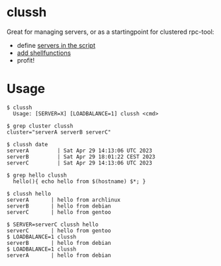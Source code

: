 # clussh

Great for managing servers, or as a startingpoint for clustered rpc-tool:

* define [servers in the script](https://github.com/coderofsalvation/clussh/blob/main/clussh#L11)
* [add shellfunctions](https://github.com/coderofsalvation/clussh/blob/main/clussh#L14)
* profit!

# Usage

```shellscript
$ clussh 
  Usage: [SERVER=X] [LOADBALANCE=1] clussh <cmd>

$ grep cluster clussh
cluster="serverA serverB serverC"

$ clussh date
serverA         | Sat Apr 29 14:13:06 UTC 2023
serverB         | Sat Apr 29 18:01:22 CEST 2023
serverC         | Sat Apr 29 14:13:06 UTC 2023

$ grep hello clussh
  hello(){ echo hello from $(hostname) $*; }

$ clussh hello
serverA       | hello from archlinux
serverB       | hello from debian
serverC       | hello from gentoo

$ SERVER=serverC clussh hello
serverC       | hello from gentoo
$ LOADBALANCE=1 clussh 
serverB       | hello from debian
$ LOADBALANCE=1 clussh 
serverA       | hello from debian
```
